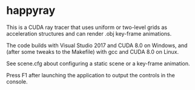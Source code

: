 # happyray

This is a CUDA ray tracer that uses uniform or two-level grids as acceleration structures and can render .obj key-frame animations.

The code builds with Visual Studio 2017 and CUDA 8.0 on Windows, and (after some tweaks to the Makefile) with gcc and CUDA 8.0 on Linux.

See scene.cfg about configuring a static scene or a key-frame animation.

Press F1 after launching the application to output the controls in the console.
